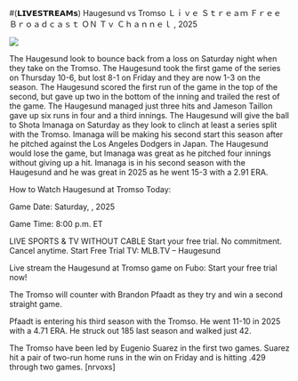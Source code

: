 #(𝗟𝗜𝗩𝗘𝗦𝗧𝗥𝗘𝗔𝗠𝘀) Haugesund vs Tromso Ｌｉｖｅ Ｓｔｒｅａｍ Ｆｒｅｅ Ｂｒｏａｄｃａｓｔ ＯＮ Ｔｖ Ｃｈａｎｎｅｌ , 2025  
  
  
[![](https://i.imgur.com/qSNzIqt.png)](https://movie.rssnews.media/tfHbwwCO.php)  
  
The Haugesund look to bounce back from a loss on Saturday night when they take on the Tromso. The Haugesund took the first game of the series on Thursday 10-6, but lost 8-1 on Friday and they are now 1-3 on the season. The Haugesund scored the first run of the game in the top of the second, but gave up two in the bottom of the inning and trailed the rest of the game. The Haugesund managed just three hits and Jameson Taillon gave up six runs in four and a third innings. The Haugesund will give the ball to Shota Imanaga on Saturday as they look to clinch at least a series split with the Tromso. Imanaga will be making his second start this season after he pitched against the Los Angeles Dodgers in Japan. The Haugesund would lose the game, but Imanaga was great as he pitched four innings without giving up a hit. Imanaga is in his second season with the Haugesund and he was great in 2025 as he went 15-3 with a 2.91 ERA.

How to Watch Haugesund at Tromso Today:

Game Date: Saturday, , 2025

Game Time: 8:00 p.m. ET

LIVE SPORTS & TV WITHOUT CABLE
Start your free trial. No commitment. Cancel anytime.
Start Free Trial
TV: MLB.TV – Haugesund

Live stream the Haugesund at Tromso game on Fubo: Start your free trial now!

The Tromso will counter with Brandon Pfaadt as they try and win a second straight game.

Pfaadt is entering his third season with the Tromso. He went 11-10 in 2025 with a 4.71 ERA. He struck out 185 last season and walked just 42.

The Tromso have been led by Eugenio Suarez in the first two games. Suarez hit a pair of two-run home runs in the win on Friday and is hitting .429 through two games. [nrvoxs]